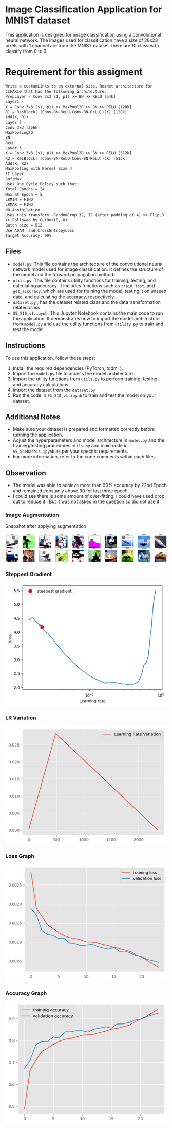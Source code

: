 # Image Classification Application for MNIST dataset

This application is designed for image classification using a convolutional neural network. The images used for classification have a size of 28x28 pixels with 1 channel are from the MNIST dataset.There are 10 classes to classify from 0 to 9.

# Requirement for this assigment
    Write a customLinks to an external site. ResNet architecture for CIFAR10 that has the following architecture:
    PrepLayer - Conv 3x3 s1, p1) >> BN >> RELU [64k]
    Layer1 -
    X = Conv 3x3 (s1, p1) >> MaxPool2D >> BN >> RELU [128k]
    R1 = ResBlock( (Conv-BN-ReLU-Conv-BN-ReLU))(X) [128k] 
    Add(X, R1)
    Layer 2 -
    Conv 3x3 [256k]
    MaxPooling2D
    BN
    ReLU
    Layer 3 -
    X = Conv 3x3 (s1, p1) >> MaxPool2D >> BN >> RELU [512k]
    R2 = ResBlock( (Conv-BN-ReLU-Conv-BN-ReLU))(X) [512k]
    Add(X, R2)
    MaxPooling with Kernel Size 4
    FC Layer 
    SoftMax
    Uses One Cycle Policy such that:
    Total Epochs = 24
    Max at Epoch = 5
    LRMIN = FIND
    LRMAX = FIND
    NO Annihilation
    Uses this transform -RandomCrop 32, 32 (after padding of 4) >> FlipLR >> Followed by CutOut(8, 8)
    Batch size = 512
    Use ADAM, and CrossEntropyLoss
    Target Accuracy: 90%
  

## Files

- `model.py`: This file contains the architecture of the convolutional neural network model used for image classification. It defines the structure of the model and the forward propagation method.
- `utils.py`: This file contains utility functions for training, testing, and calculating accuracy. It includes functions such as `train`, `test`, and `get_accuracy`, which are used for training the model, testing it on unseen data, and calculating the accuracy, respectively.
- `dataset.py` , has the dataset related class and the data transformation related class
- `S5_S10_v1.ipynb`: This Jupyter Notebook contains the main code to run the application. It demonstrates how to import the model architecture from `model.py` and use the utility functions from `utility.py` to train and test the model.

## Instructions

To use this application, follow these steps:

1. Install the required dependencies (PyTorch, tqdm, ).
2. Import the `model.py` file to access the model architecture.
3. Import the utility functions from `utils.py` to perform training, testing, and accuracy calculations.
4. import the dataset from the `dataset.py`
5. Run the code in `S5_S10_v1.ipynb` to train and test the model on your dataset.

## Additional Notes

- Make sure your dataset is prepared and formatted correctly before running the application.
- Adjust the hyperparameters and model architecture in `model.py` and the training/testing procedures `utils.py` and main code in `S5_Snehashis.ipynb` as per your specific requirements.
- For more  information, refer to the code comments within each files.
## Observation
- The model was able to achieve more than 90% accuracy by 22nd Epoch and remained constanly above 90 for last three epoch
- I could see there is some amount of over-fitting. I could have used drop out to reduce it . But it was not asked in the question so did not use it
 ### Image Augmentation
 Snapshot after applying augmentation

 ![](img/augmented_images.png)

 ### Steppest Gradient
  ![](img/steepest_gradient.png)
 ### LR Variation
  ![](img/LR_variation.png)

  ### Loss Graph
  ![](img/loss.png)

  ### Accuracy Graph
  ![](img/accuracy.png)

